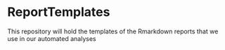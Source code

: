 # ReportTemplates
This repository will hold the templates of the Rmarkdown reports that we use in our automated analyses
